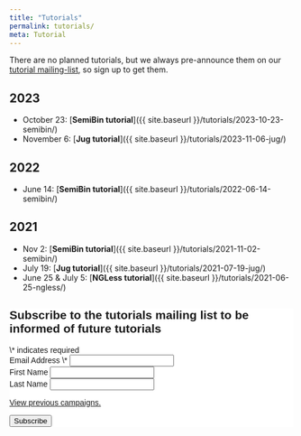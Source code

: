 ```yaml
---
title: "Tutorials"
permalink: tutorials/
meta: Tutorial
---
```


There are no planned tutorials, but we always pre-announce them on our
[tutorial mailing-list](http://eepurl.com/hAZM1n), so sign up to get them.

## 2023

- October 23: [**SemiBin tutorial**]({{ site.baseurl }}/tutorials/2023-10-23-semibin/)
- November 6: [**Jug tutorial**]({{ site.baseurl }}/tutorials/2023-11-06-jug/)

## 2022

- June 14: [**SemiBin tutorial**]({{ site.baseurl }}/tutorials/2022-06-14-semibin/)

## 2021

- Nov 2: [**SemiBin tutorial**]({{ site.baseurl }}/tutorials/2021-11-02-semibin/)
- July 19: [**Jug tutorial**]({{ site.baseurl }}/tutorials/2021-07-19-jug/)
- June 25 &amp; July 5: [**NGLess tutorial**]({{ site.baseurl }}/tutorials/2021-06-25-ngless/)


<!-- Begin Mailchimp Signup Form -->
<link href="//cdn-images.mailchimp.com/embedcode/classic-10_7.css" rel="stylesheet" type="text/css">
<style type="text/css">
    #mc_embed_signup{background:#fff; clear:left; font:14px Helvetica,Arial,sans-serif; }
    /* Add your own Mailchimp form style overrides in your site stylesheet or in this style block.
       We recommend moving this block and the preceding CSS link to the HEAD of your HTML file. */
</style>
<div id="mc_embed_signup">
<form action="https://big-data-biology.us6.list-manage.com/subscribe/post?u=5f35dde9bf9bcad29e5bc1c16&amp;id=8a1b9f5026" method="post" id="mc-embedded-subscribe-form" name="mc-embedded-subscribe-form" class="validate" target="_blank" novalidate>
<div id="mc_embed_signup_scroll">
<h2>Subscribe to the tutorials mailing list to be informed of future tutorials</h2>
<div class="indicates-required"><span class="asterisk">\*</span> indicates required</div>
<div class="mc-field-group">
<label for="mce-EMAIL">Email Address  <span class="asterisk">\*</span>
</label>
<input type="email" value="" name="EMAIL" class="required email" id="mce-EMAIL">
</div>
<div class="mc-field-group">
<label for="mce-FNAME">First Name </label>
<input type="text" value="" name="FNAME" class="" id="mce-FNAME">
</div>
<div class="mc-field-group">
<label for="mce-LNAME">Last Name </label>
<input type="text" value="" name="LNAME" class="" id="mce-LNAME">
</div>
<p><a href="https://us6.campaign-archive.com/home/?u=5f35dde9bf9bcad29e5bc1c16&id=8a1b9f5026" title="View previous campaigns">View previous campaigns.</a></p>
<div id="mce-responses" class="clear">
<div class="response" id="mce-error-response" style="display:none"></div>
<div class="response" id="mce-success-response" style="display:none"></div>
</div>    <!-- real people should not fill this in and expect good things - do not remove this or risk form bot signups-->
<div style="position: absolute; left: -5000px;" aria-hidden="true"><input type="text" name="b_5f35dde9bf9bcad29e5bc1c16_8a1b9f5026" tabindex="-1" value=""></div>
<div class="clear"><input type="submit" value="Subscribe" name="subscribe" id="mc-embedded-subscribe" class="button"></div>
</div>
</form>
</div>
<script type='text/javascript' src='//s3.amazonaws.com/downloads.mailchimp.com/js/mc-validate.js'></script><script type='text/javascript'>(function($) {window.fnames = new Array(); window.ftypes = new Array();fnames[0]='EMAIL';ftypes[0]='email';fnames[1]='FNAME';ftypes[1]='text';fnames[2]='LNAME';ftypes[2]='text';fnames[3]='ADDRESS';ftypes[3]='address';fnames[4]='PHONE';ftypes[4]='phone';}(jQuery));var $mcj = jQuery.noConflict(true);</script>
<!--End mc_embed_signup-->

